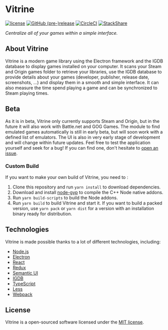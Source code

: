 # Vitrine
[![license](https://img.shields.io/github/license/paul-roman/vitrine.svg?style=flat-square)](https://github.com/paul-roman/vitrine/blob/master/LICENSE.md)
[![GitHub (pre-)release](https://img.shields.io/github/release/paul-roman/vitrine/all.svg?style=flat-square)](https://github.com/paul-roman/vitrine/releases)
[![CircleCI](https://img.shields.io/circleci/project/github/paul-roman/vitrine.svg?style=flat-square)](https://circleci.com/gh/paul-roman/vitrine)
[![StackShare](https://img.shields.io/badge/tech-stack-0690fa.svg?style=flat-square)](https://stackshare.io/paul-roman/vitrine)

_Centralize all of your games within a simple interface._

## About Vitrine
Vitrine is a modern game library using the Electron framework and the IGDB database to display games installed on your computer. It scans your Steam and Origin games folder to retrieve your libraries, use the IGDB database to provide details about your games (developer, publisher, release date, screenshots, ...) and display them in a smooth and simple interface. It can also measure the time spend playing a game and can be synchronized to Steam playing times.

## Beta
As it is in beta, Vitrine only currently supports Steam and Origin, but in the future it will also work with Battle.net and GOG Games. The module to find emulated games automatically is still in early beta, but will soon work with a defined list of emulators. The UI is also in very early stage of development and will change within future updates. Feel free to test the application yourself and seek for a bug! If you can find one, don't hesitate to [open an issue](https://github.com/paul-roman/vitrine/issues/new).

### Custom Build
If you want to make your own build of Vitrine, you need to : 
1) Clone this repository and run `yarn install` to download dependencies.
2) Download and install [node-gyp](https://github.com/nodejs/node-gyp) to compile the C++ Node native addons.
3) Run `yarn build-scripts` to build the Node addons.
4) Run `yarn build` to build Vitrine and start it. If you want to build a packed version, use `yarn pack` or `yarn dist` for a version with an installation binary ready for distribution.

## Technologies
Vitrine is made possible thanks to a lot of different technologies, including:
- [Node.js](https://nodejs.org)
- [Electron](https://electronjs.org)
- [React](https://reactjs.org)
- [Redux](https://redux.js.org)
- [Semantic UI](https://semantic-ui.com)
- [IGDB](https://www.igdb.com)
- [TypeScript](http://www.typescriptlang.org)
- [Less](http://lesscss.org)
- [Webpack](https://webpack.js.org)

## License
Vitrine is a open-sourced software licensed under the [MIT license](http://opensource.org/licenses/MIT).

